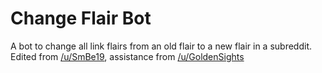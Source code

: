 # Change Flair Bot
A bot to change all link flairs from an old flair to a new flair in a subreddit.  
Edited from [/u/SmBe19](https://reddit.com/u/SmBe19), assistance from [/u/GoldenSights](https://reddit.com/u/GoldenSights)
